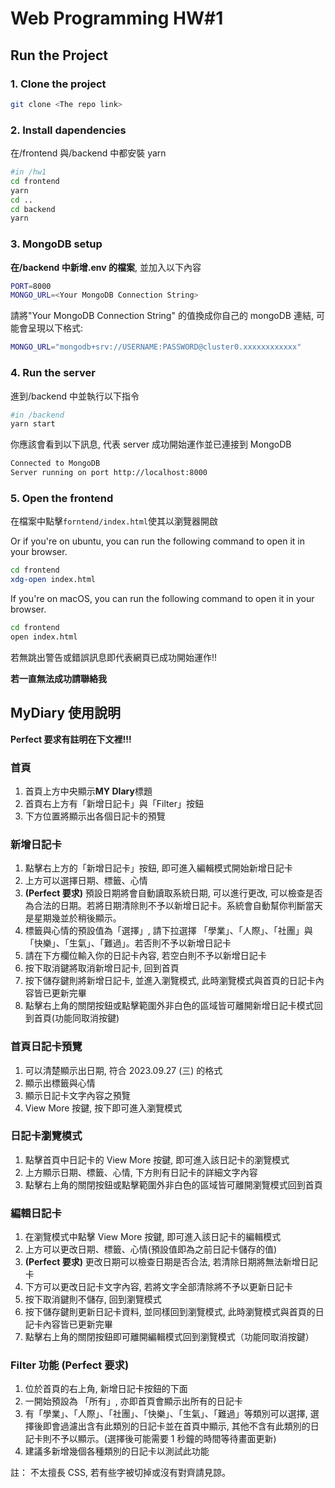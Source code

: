 # Web Programming HW#1

## Run the Project

### 1. Clone the project

```bash
git clone <The repo link>
```

### 2. Install dapendencies

在/frontend 與/backend 中都安裝 yarn

```bash
#in /hw1
cd frontend
yarn
cd ..
cd backend
yarn
```

### 3. MongoDB setup

**在/backend 中新增.env 的檔案**, 並加入以下內容

```bash
PORT=8000
MONGO_URL=<Your MongoDB Connection String>
```

請將"Your MongoDB Connection String" 的值換成你自己的 mongoDB 連結,
可能會呈現以下格式:

```bash
MONGO_URL="mongodb+srv://USERNAME:PASSWORD@cluster0.xxxxxxxxxxxx"
```

### 4. Run the server

進到/backend 中並執行以下指令

```bash
#in /backend
yarn start
```

你應該會看到以下訊息, 代表 server 成功開始運作並已連接到 MongoDB

```bash
Connected to MongoDB
Server running on port http://localhost:8000
```

### 5. Open the frontend

在檔案中點擊`forntend/index.html`使其以瀏覽器開啟

Or if you're on ubuntu, you can run the following command to open it in your browser.

```bash
cd frontend
xdg-open index.html
```

If you're on macOS, you can run the following command to open it in your browser.

```bash
cd frontend
open index.html
```

若無跳出警告或錯誤訊息即代表網頁已成功開始運作!!

**若一直無法成功請聯絡我**

## MyDiary 使用說明

**Perfect 要求有註明在下文裡!!!**

### 首頁

1. 首頁上方中央顯示**MY DIary**標題
2. 首頁右上方有「新增日記卡」與「Filter」按鈕
3. 下方位置將顯示出各個日記卡的預覽

### 新增日記卡

1. 點擊右上方的「新增日記卡」按鈕, 即可進入編輯模式開始新增日記卡
2. 上方可以選擇日期、標籤、心情
3. **(Perfect 要求)** 預設日期將會自動讀取系統日期, 可以進行更改, 可以檢查是否為合法的日期。若將日期清除則不予以新增日記卡。系統會自動幫你判斷當天是星期幾並於稍後顯示。
4. 標籤與心情的預設值為「選擇」, 請下拉選擇 「學業」、「人際」、「社團」與「快樂」、「生氣」、「難過」。若否則不予以新增日記卡
5. 請在下方欄位輸入你的日記卡內容, 若空白則不予以新增日記卡
6. 按下取消鍵將取消新增日記卡, 回到首頁
7. 按下儲存鍵則將新增日記卡, 並進入瀏覽模式, 此時瀏覽模式與首頁的日記卡內容皆已更新完畢
8. 點擊右上角的關閉按鈕或點擊範圍外非白色的區域皆可離開新增日記卡模式回到首頁(功能同取消按鍵)

### 首頁日記卡預覽

1. 可以清楚顯示出日期, 符合 2023.09.27 (三) 的格式
2. 顯示出標籤與心情
3. 顯示日記卡文字內容之預覽
4. View More 按鍵, 按下即可進入瀏覽模式

### 日記卡瀏覽模式

1. 點擊首頁中日記卡的 View More 按鍵, 即可進入該日記卡的瀏覽模式
2. 上方顯示日期、標籤、心情, 下方則有日記卡的詳細文字內容
3. 點擊右上角的關閉按鈕或點擊範圍外非白色的區域皆可離開瀏覽模式回到首頁

### 編輯日記卡

1. 在瀏覽模式中點擊 View More 按鍵, 即可進入該日記卡的編輯模式
2. 上方可以更改日期、標籤、心情(預設值即為之前日記卡儲存的值)
3. **(Perfect 要求)** 更改日期可以檢查日期是否合法, 若清除日期將無法新增日記卡
4. 下方可以更改日記卡文字內容, 若將文字全部清除將不予以更新日記卡
5. 按下取消鍵則不儲存, 回到瀏覽模式
6. 按下儲存鍵則更新日記卡資料, 並同樣回到瀏覽模式, 此時瀏覽模式與首頁的日記卡內容皆已更新完畢
7. 點擊右上角的關閉按鈕即可離開編輯模式回到瀏覽模式（功能同取消按鍵）

### Filter 功能 **(Perfect 要求)**

1. 位於首頁的右上角, 新增日記卡按鈕的下面
2. 一開始預設為 「所有」, 亦即首頁會顯示出所有的日記卡
3. 有「學業」、「人際」、「社團」、「快樂」、「生氣」、「難過」等類別可以選擇, 選擇後即會過濾出含有此類別的日記卡並在首頁中顯示, 其他不含有此類別的日記卡則不予以顯示。(選擇後可能需要 1 秒鐘的時間等待畫面更新)
4. 建議多新增幾個各種類別的日記卡以測試此功能

註： 不太擅長 CSS, 若有些字被切掉或沒有對齊請見諒。
